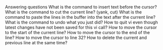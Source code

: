 Answering questions
What is the command to insert text before the cursor?
What is the command to cut the current line? (yank, cut)
What is the command to paste the lines in the buffer into the text after the current line?
What is the command to undo what you just did?
How to quit vi even though latest changes have not been saved for this vi call?
How to move the cursor to the start of the current line?
How to move the cursor to the end of the line?
How to move the cursor to line 32?
How to delete the current and previous line at the same time?
